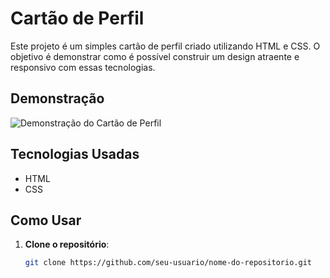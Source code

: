 # Cartão de Perfil

Este projeto é um simples cartão de perfil criado utilizando HTML e CSS. O objetivo é demonstrar como é possível construir um design atraente e responsivo com essas tecnologias.

## Demonstração

![Demonstração do Cartão de Perfil]([link-para-sua-imagem.png](https://github.com/CristianeSanMiguel/Profile-Card/blob/main/cartao-perfil.png?raw=true))

## Tecnologias Usadas

- HTML
- CSS

## Como Usar

1. **Clone o repositório**:
   ```bash
   git clone https://github.com/seu-usuario/nome-do-repositorio.git
